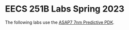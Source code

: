 # EECS 251B Labs Spring 2023

The following labs use the [ASAP7 7nm Predictive PDK](http://asap.asu.edu/asap/).

